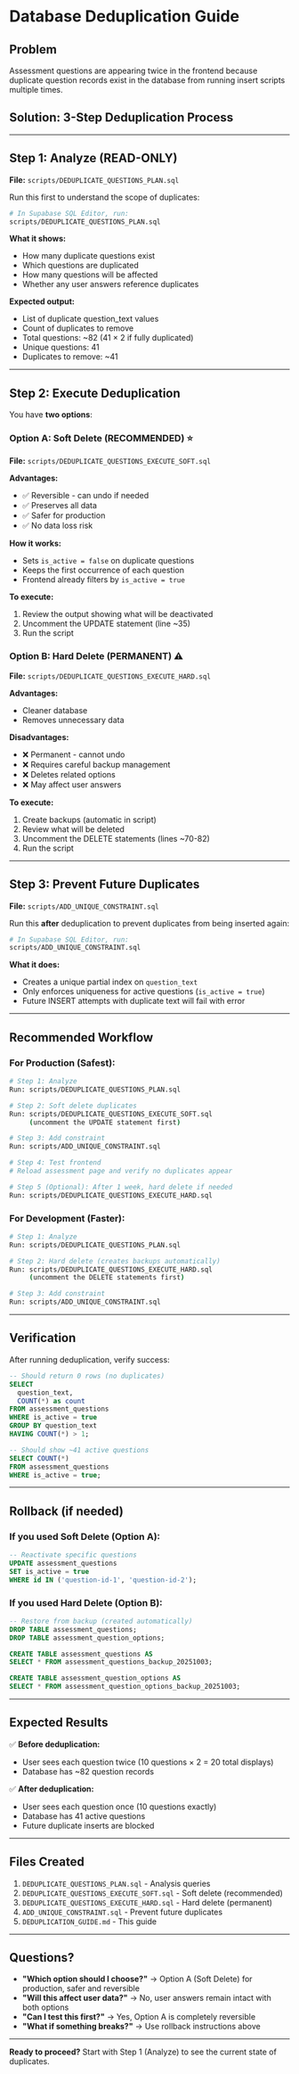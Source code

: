 # Database Deduplication Guide

## Problem

Assessment questions are appearing twice in the frontend because duplicate question records exist in
the database from running insert scripts multiple times.

## Solution: 3-Step Deduplication Process

---

## Step 1: Analyze (READ-ONLY)

**File:** `scripts/DEDUPLICATE_QUESTIONS_PLAN.sql`

Run this first to understand the scope of duplicates:

```bash
# In Supabase SQL Editor, run:
scripts/DEDUPLICATE_QUESTIONS_PLAN.sql
```

**What it shows:**

- How many duplicate questions exist
- Which questions are duplicated
- How many questions will be affected
- Whether any user answers reference duplicates

**Expected output:**

- List of duplicate question_text values
- Count of duplicates to remove
- Total questions: ~82 (41 × 2 if fully duplicated)
- Unique questions: 41
- Duplicates to remove: ~41

---

## Step 2: Execute Deduplication

You have **two options**:

### Option A: Soft Delete (RECOMMENDED) ⭐

**File:** `scripts/DEDUPLICATE_QUESTIONS_EXECUTE_SOFT.sql`

**Advantages:**

- ✅ Reversible - can undo if needed
- ✅ Preserves all data
- ✅ Safer for production
- ✅ No data loss risk

**How it works:**

- Sets `is_active = false` on duplicate questions
- Keeps the first occurrence of each question
- Frontend already filters by `is_active = true`

**To execute:**

1. Review the output showing what will be deactivated
2. Uncomment the UPDATE statement (line ~35)
3. Run the script

### Option B: Hard Delete (PERMANENT) ⚠️

**File:** `scripts/DEDUPLICATE_QUESTIONS_EXECUTE_HARD.sql`

**Advantages:**

- Cleaner database
- Removes unnecessary data

**Disadvantages:**

- ❌ Permanent - cannot undo
- ❌ Requires careful backup management
- ❌ Deletes related options
- ❌ May affect user answers

**To execute:**

1. Create backups (automatic in script)
2. Review what will be deleted
3. Uncomment the DELETE statements (lines ~70-82)
4. Run the script

---

## Step 3: Prevent Future Duplicates

**File:** `scripts/ADD_UNIQUE_CONSTRAINT.sql`

Run this **after** deduplication to prevent duplicates from being inserted again:

```bash
# In Supabase SQL Editor, run:
scripts/ADD_UNIQUE_CONSTRAINT.sql
```

**What it does:**

- Creates a unique partial index on `question_text`
- Only enforces uniqueness for active questions (`is_active = true`)
- Future INSERT attempts with duplicate text will fail with error

---

## Recommended Workflow

### For Production (Safest):

```bash
# Step 1: Analyze
Run: scripts/DEDUPLICATE_QUESTIONS_PLAN.sql

# Step 2: Soft delete duplicates
Run: scripts/DEDUPLICATE_QUESTIONS_EXECUTE_SOFT.sql
     (uncomment the UPDATE statement first)

# Step 3: Add constraint
Run: scripts/ADD_UNIQUE_CONSTRAINT.sql

# Step 4: Test frontend
# Reload assessment page and verify no duplicates appear

# Step 5 (Optional): After 1 week, hard delete if needed
Run: scripts/DEDUPLICATE_QUESTIONS_EXECUTE_HARD.sql
```

### For Development (Faster):

```bash
# Step 1: Analyze
Run: scripts/DEDUPLICATE_QUESTIONS_PLAN.sql

# Step 2: Hard delete (creates backups automatically)
Run: scripts/DEDUPLICATE_QUESTIONS_EXECUTE_HARD.sql
     (uncomment the DELETE statements first)

# Step 3: Add constraint
Run: scripts/ADD_UNIQUE_CONSTRAINT.sql
```

---

## Verification

After running deduplication, verify success:

```sql
-- Should return 0 rows (no duplicates)
SELECT
  question_text,
  COUNT(*) as count
FROM assessment_questions
WHERE is_active = true
GROUP BY question_text
HAVING COUNT(*) > 1;

-- Should show ~41 active questions
SELECT COUNT(*)
FROM assessment_questions
WHERE is_active = true;
```

---

## Rollback (if needed)

### If you used Soft Delete (Option A):

```sql
-- Reactivate specific questions
UPDATE assessment_questions
SET is_active = true
WHERE id IN ('question-id-1', 'question-id-2');
```

### If you used Hard Delete (Option B):

```sql
-- Restore from backup (created automatically)
DROP TABLE assessment_questions;
DROP TABLE assessment_question_options;

CREATE TABLE assessment_questions AS
SELECT * FROM assessment_questions_backup_20251003;

CREATE TABLE assessment_question_options AS
SELECT * FROM assessment_question_options_backup_20251003;
```

---

## Expected Results

✅ **Before deduplication:**

- User sees each question twice (10 questions × 2 = 20 total displays)
- Database has ~82 question records

✅ **After deduplication:**

- User sees each question once (10 questions exactly)
- Database has 41 active questions
- Future duplicate inserts are blocked

---

## Files Created

1. `DEDUPLICATE_QUESTIONS_PLAN.sql` - Analysis queries
2. `DEDUPLICATE_QUESTIONS_EXECUTE_SOFT.sql` - Soft delete (recommended)
3. `DEDUPLICATE_QUESTIONS_EXECUTE_HARD.sql` - Hard delete (permanent)
4. `ADD_UNIQUE_CONSTRAINT.sql` - Prevent future duplicates
5. `DEDUPLICATION_GUIDE.md` - This guide

---

## Questions?

- **"Which option should I choose?"** → Option A (Soft Delete) for production, safer and reversible
- **"Will this affect user data?"** → No, user answers remain intact with both options
- **"Can I test this first?"** → Yes, Option A is completely reversible
- **"What if something breaks?"** → Use rollback instructions above

---

**Ready to proceed?** Start with Step 1 (Analyze) to see the current state of duplicates.
